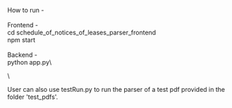 How to run -\
\
Frontend -\
cd schedule_of_notices_of_leases_parser_frontend\
npm start\
\
Backend -\
python app.py\

\

User can also use testRun.py to run the parser of a test pdf provided in the folder 'test_pdfs'.
